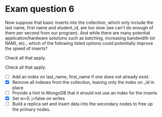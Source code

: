 # Exam question 6
Now suppose that basic inserts into the collection, which only include the last name, first name and student_id, are too slow (we can't do enough of them per second from our program). And while there are many potential application/hardware solutions such as batching, increasing bandwidth (or RAM), etc., which of the following listed options could potentially improve the speed of inserts?

Check all that apply.

Check all that apply:
- [ ] Add an index on last_name, first_name if one does not already exist.
- [x] Remove all indexes from the collection, leaving only the index on _id in place
- [ ] Provide a hint to MongoDB that it should not use an index for the inserts
- [x] Set w=0, j=false on writes
- [ ] Build a replica set and insert data into the secondary nodes to free up the primary nodes.
